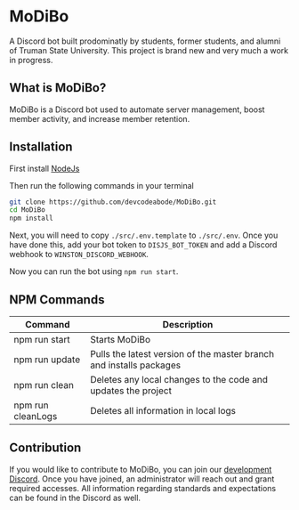 # MoDiBo

A Discord bot built prodominatly by students, former students, and alumni of Truman State University. This project is brand new and very much a work in progress.

## What is MoDiBo?

MoDiBo is a Discord bot used to automate server management, boost member activity, and increase member retention.

## Installation

First install [NodeJs](https://www.npmjs.com/)

Then run the following commands in your terminal

```sh
git clone https://github.com/devcodeabode/MoDiBo.git
cd MoDiBo
npm install
```

Next, you will need to copy `./src/.env.template` to `./src/.env`. Once you have done this, add your bot token to `DISJS_BOT_TOKEN` and add a Discord webhook to `WINSTON_DISCORD_WEBHOOK`.

Now you can run the bot using `npm run start`.

## NPM Commands

| Command           | Description                                                         |
| ----------------- | ------------------------------------------------------------------- |
| npm run start     | Starts MoDiBo                                                       |
| npm run update    | Pulls the latest version of the master branch and installs packages |
| npm run clean     | Deletes any local changes to the code and updates the project       |
| npm run cleanLogs | Deletes all information in local logs                               |

## Contribution

If you would like to contribute to MoDiBo, you can join our [development Discord](https://discord.gg/QqP6djXEyk). Once you have joined, an administrator will reach out and grant required accesses. All information regarding standards and expectations can be found in the Discord as well.
